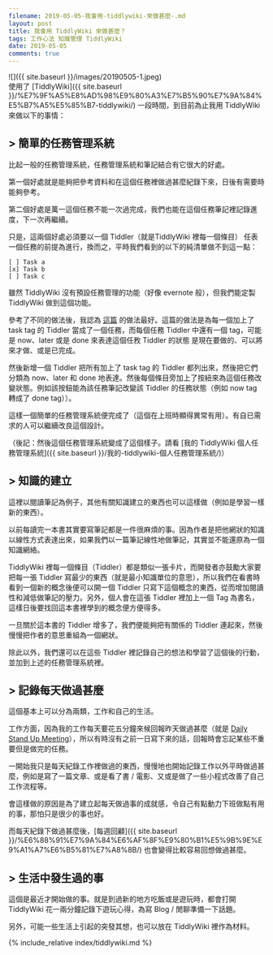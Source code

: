 ```yaml
---
filename: 2019-05-05-我會用-tiddlywiki-來做甚麼-.md
layout: post
title: 我會用 TiddlyWiki 來做甚麼？
tags: 工作心法 知識管理 TiddlyWiki
date: 2019-05-05
comments: true
---
```


![]({{ site.baseurl }}/images/20190505-1.jpeg)  
使用了 [TiddlyWiki]({{ site.baseurl }}/%E7%9F%A5%E8%AD%98%E9%80%A3%E7%B5%90%E7%9A%84%E5%B7%A5%E5%85%B7-tiddlywiki/) 一段時間，到目前為止我用 TiddlyWiki 來做以下的事情：

## > 簡單的任務管理系統

比起一般的任務管理系統，任務管理系統和筆記結合有它很大的好處。

第一個好處就是能夠把參考資料和在這個任務裡做過甚麼紀錄下來，日後有需要時能夠參考。

第二個好處是萬一這個任務不能一次過完成，我們也能在這個任務筆記裡記錄進度，下一次再繼續。

只是，這兩個好處必須要以一個 Tiddler（就是TiddlyWiki 裡每一個條目） 任表一個任務的前提為進行，換而之，平時我們看到的以下的純清單做不到這一點：

	[ ] Task a
	[x] Task b
	[ ] Task c

雖然 TiddlyWiki 沒有預設任務管理的功能（好像 evernote 般），但我們能定製 TiddlyWiki 做到這個功能。

參考了不同的做法後，我認為 [這篇](https://joearms.github.io/#2018-12-26%20Fun%20with%20the%20TiddlyWiki) 的做法最好。這篇的做法是為每一個加上了 task tag 的 Tiddler 當成了一個任務，而每個任務 Tiddler 中還有一個 tag，可能是 now、later 或是 done 來表達這個任敄 Tiddler 的狀態 是現在要做的、可以將來才做、或是已完成。

然後新增一個 Tiddler 把所有加上了 task tag 的 Tiddler 都列出來，然後把它們分類為 now、later 和 done 地表達。然後每個條目旁加上了按紐來為這個任務改變狀態。例如該按鈕能為該任務筆記改變該 Tiddler 的任務狀態（例如 now tag 轉成了 done tag））。

這樣一個簡單的任務管理系統便完成了（這個在上班時顯得異常有用）。有自已需求的人可以繼續改良這個設計。

（後記：然後這個任務管理系統變成了這個樣子。請看 [我的 TiddlyWiki 個人任務管理系統]({{ site.baseurl }}/我的-tiddlywiki-個人任務管理系統/)）

## > 知識的建立

這裡以閱讀筆記為例子，其他有關知識建立的東西也可以這樣做（例如是學習一樣新的東西）。

以前每讀完一本書其實要寫筆記都是一件很麻煩的事。因為作者是把他網狀的知識以線性方式表達出來，如果我們以一篇筆記線性地做筆記，其實並不能還原為一個知識網絡。

TiddlyWiki 裡每一個條目（Tiddler）都是類似一張卡片，而開發者亦鼓勵大家要把每一張 Tiddler 寫最少的東西（就是最小知識單位的意思），所以我們在看書時看到一個新的概念後便可以開一個 Tiddler 只寫下這個概念的東西，從而增加閱讀性和減低做筆記的壓力。另外，個人會在這張 Tiddler 裡加上一個 Tag 為書名，這樣日後要找回這本書裡學到的概念便方便得多。

一旦關於這本書的 Tiddler 增多了，我們便能夠把有關係的 Tiddler 連起來，然後慢慢把作者的意思重組為一個網狀。

除此以外，我們還可以在這些 Tiddler 裡記錄自己的想法和學習了這個後的行動，並加到上述的任務管理系統裡。

## > 記錄每天做過甚麼

這個基本上可以分為兩類，工作和自己的生活。

工作方面，因為我的工作每天要花五分鐘來候回報昨天做過甚麼（就是 [Daily Stand Up Meeting](https://www.martinfowler.com/articles/itsNotJustStandingUp.html)），所以有時沒有之前一日寫下來的話，回報時會忘記某些不重要但是做完的任務。

一開始我只是每天紀錄工作裡做過的東西，慢慢地也開始記錄工作以外平時做過甚麼，例如是寫了一篇文章、或是看了書 / 電影、又或是做了一些小程式改善了自己工作流程等。

會這樣做的原因是為了建立起每天做過事的成就感，令自己有點動力下班做點有用的事，那怕只是很少的事也好。

而每天紀錄下做過甚麼後，[每週回顧]({{ site.baseurl }}/%E6%88%91%E7%9A%84%E6%AF%8F%E9%80%B1%E5%9B%9E%E9%A1%A7%E6%B5%81%E7%A8%8B/) 也會變得比較容易回想做過甚麼。

## > 生活中發生過的事

這個是最近才開始做的事。就是到過新的地方吃飯或是遊玩時，都會打開 TiddlyWiki 花一兩分鐘記錄下遊玩心得，為寫 Blog / 閒聊準備一下話題。

另外，可能一些生活上引起的突發其想，也可以放在 TiddlyWiki 裡作為材料。


{% include_relative index/tiddlywiki.md %}
